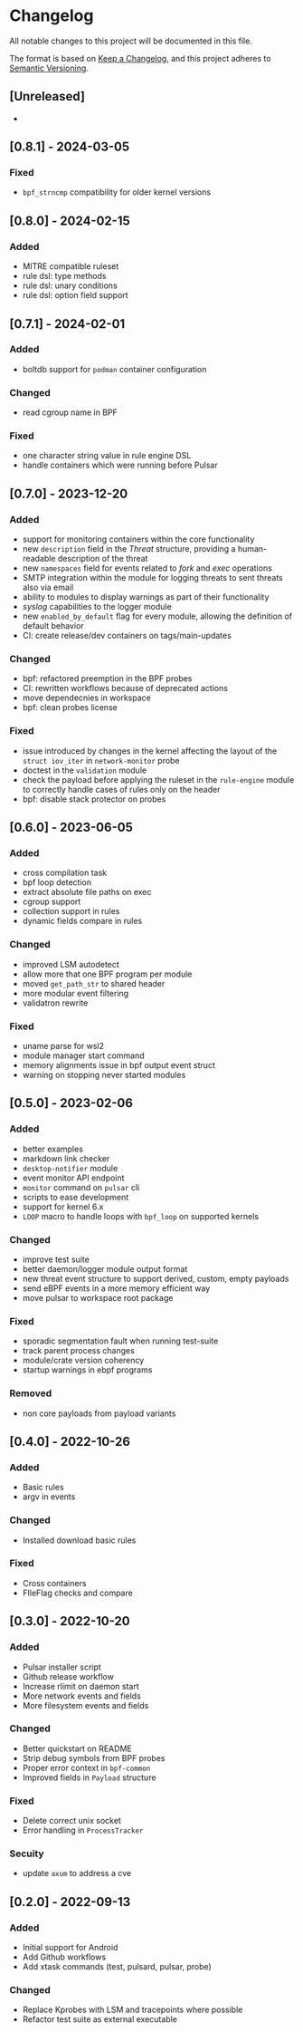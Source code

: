# Changelog
All notable changes to this project will be documented in this file.

The format is based on [Keep a Changelog](https://keepachangelog.com/en/1.0.0/),
and this project adheres to [Semantic Versioning](https://semver.org/spec/v2.0.0.html).

## [Unreleased]
-

## [0.8.1] - 2024-03-05

### Fixed
- `bpf_strncmp` compatibility for older kernel versions

## [0.8.0] - 2024-02-15

### Added
- MITRE compatible ruleset
- rule dsl: type methods
- rule dsl: unary conditions
- rule dsl: option field support

## [0.7.1] - 2024-02-01

### Added
- boltdb support for `podman` container configuration

### Changed
- read cgroup name in BPF

### Fixed
- one character string value in rule engine DSL
- handle containers which were running before Pulsar

## [0.7.0] - 2023-12-20

### Added
- support for monitoring containers within the core functionality
- new `description` field in the *Threat* structure, providing a human-readable description of the threat
- new `namespaces` field for events related to *fork* and *exec* operations
- SMTP integration within the module for logging threats to sent threats also via email
- ability to modules to display warnings as part of their functionality
- *syslog* capabilities to the logger module
- new `enabled_by_default` flag for every module, allowing the definition of default behavior
- CI: create release/dev containers on tags/main-updates

### Changed
- bpf: refactored preemption in the BPF probes
- CI: rewritten workflows because of deprecated actions
- move dependecnies in workspace
- bpf: clean probes license

### Fixed
- issue introduced by changes in the kernel affecting the layout of the `struct iov_iter` in `network-monitor` probe
- doctest in the `validation` module
- check the payload before applying the ruleset in the `rule-engine` module to correctly handle cases of rules only on the header
- bpf: disable stack protector on probes

## [0.6.0] - 2023-06-05

### Added
- cross compilation task
- bpf loop detection
- extract absolute file paths on exec
- cgroup support
- collection support in rules
- dynamic fields compare in rules

### Changed
- improved LSM autodetect
- allow more that one BPF program per module
- moved `get_path_str` to shared header
- more modular event filtering
- validatron rewrite

### Fixed
- uname parse for wsl2
- module manager start command
- memory alignments issue in bpf output event struct
- warning on stopping never started modules

## [0.5.0] - 2023-02-06

### Added
- better examples
- markdown link checker
- `desktop-notifier` module
- event monitor API endpoint
- `monitor` command on `pulsar` cli
- scripts to ease development
- support for kernel 6.x
- `LOOP` macro to handle loops with `bpf_loop` on supported kernels

### Changed
- improve test suite
- better daemon/logger module output format
- new threat event structure to support derived, custom, empty payloads
- send eBPF events in a more memory efficient way
- move pulsar to workspace root package

### Fixed
- sporadic segmentation fault when running test-suite
- track parent process changes
- module/crate version coherency
- startup warnings in ebpf programs

### Removed
- non core payloads from payload variants 

## [0.4.0] - 2022-10-26

### Added
- Basic rules
- argv in events

### Changed
- Installed download basic rules

### Fixed
- Cross containers
- FIleFlag checks and compare

## [0.3.0] - 2022-10-20

### Added
- Pulsar installer script
- Github release workflow
- Increase rlimit on daemon start
- More network events and fields
- More filesystem events and fields

### Changed
- Better quickstart on README 
- Strip debug symbols from BPF probes
- Proper error context in `bpf-common`
- Improved fields in `Payload` structure

### Fixed
- Delete correct unix socket
- Error handling in `ProcessTracker`

### Secuity
- update `axum` to address a cve

## [0.2.0] - 2022-09-13

### Added
- Initial support for Android
- Add Github workflows
- Add xtask commands (test, pulsard, pulsar, probe)

### Changed
- Replace Kprobes with LSM and tracepoints where possible
- Refactor test suite as external executable
